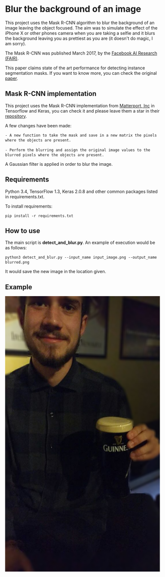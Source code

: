 # Blur the background of an image

This project uses the Mask R-CNN algorithm to blur the background of an image leaving the object focused. The aim was to
simulate the effect of the iPhone X or other phones camera when you are taking
a selfie and it blurs the background leaving you as prettiest as you are (it doesn't
do magic, I am sorry).

The Mask R-CNN was published March 2017, by the [Facebook AI Research (FAIR)](https://research.fb.com/category/facebook-ai-research/).

This paper claims state of the art performance for detecting instance segmentation masks. If you want
to know more, you can check the original [paper](https://arxiv.org/abs/1703.06870).

## Mask R-CNN implementation

This project uses the Mask R-CNN implementation from [Matterport, Inc](https://matterport.com) in Tensorflow and
Keras, you can check it and please leave them a star in their [repository](https://github.com/matterport/Mask_RCNN).

A few changes have been made:

	- A new function to take the mask and save in a new matrix the pixels where the objects are present.

	- Perform the blurring and assign the original image values to the blurred pixels where the objects are present.

A Gaussian filter is applied in order to blur the image.

## Requirements

Python 3.4, TensorFlow 1.3, Keras 2.0.8 and other common packages listed in requirements.txt.

To install requirements:

```
pip install -r requirements.txt
```
## How to use

The main script is **detect_and_blur.py**. An example of execution would be as follows:

```
python3 detect_and_blur.py --input_name input_image.png --output_name blurred.png
```

It would save the new image in the location given.

## Example

![Example of blurred image](https://github.com/pacocp/MaskRCNN_blur_background/blob/master/samples/guiness-paco_blur.png)

	
